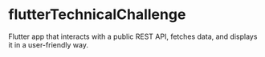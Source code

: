 # flutterTechnicalChallenge
Flutter app that interacts with a public REST API, fetches data, and displays it in a user-friendly way.
